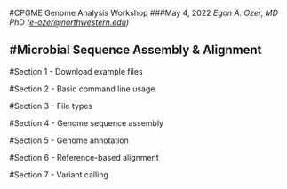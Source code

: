 #CPGME Genome Analysis Workshop
###May 4, 2022
*Egon A. Ozer, MD PhD (<e-ozer@northwestern.edu>)*  

#Microbial Sequence Assembly & Alignment
---

#Section 1 - Download example files


#Section 2 - Basic command line usage


#Section 3 - File types


#Section 4 - Genome sequence assembly


#Section 5 - Genome annotation


#Section 6 - Reference-based alignment


#Section 7 - Variant calling 

